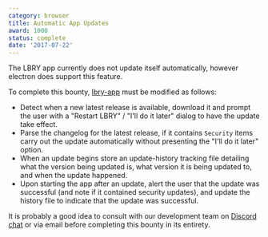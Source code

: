 ```yaml
---
category: browser
title: Automatic App Updates
award: 1000
status: complete
date: '2017-07-22'
---
```


The LBRY app currently does not update itself automatically, however electron does support this feature.

To complete this bounty, [lbry-app](https://github.com/lbryio/lbry-app) must be modified as follows:

- Detect when a new latest release is available, download it and prompt the user with a "Restart LBRY" / "I'll do it later" dialog to have the update take effect.
- Parse the changelog for the latest release, if it contains `Security` items carry out the update automatically without presenting the "I'll do it later" option.
- When an update begins store an update-history tracking file detailing what the version being updated is, what version it is being updated to, and when the update happened.
- Upon starting the app after an update, alert the user that the update was successful (and note if it contained security updates), and update the history file to indicate that the update was successful.

It is probably a good idea to consult with our development team on [Discord chat](https://chat.lbry.com) or via email before completing this bounty in its entirety.
